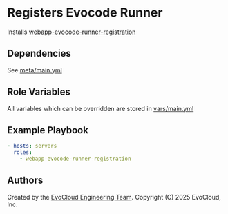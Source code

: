 Registers Evocode Runner
=====

Installs [webapp-evocode-runner-registration](https://docs.gitlab.com/ee/tutorials/automate_runner_creation/)

Dependencies
------------

See [meta/main.yml](meta/main.yml)

Role Variables
--------------

All variables which can be overridden are stored in [vars/main.yml](vars/main.yml)

Example Playbook
----------------

```yml
- hosts: servers
  roles:
    - webapp-evocode-runner-registration
```

Authors
------------------

Created by the [EvoCloud Engineering Team](https://evocloud.dev). Copyright (C) 2025 EvoCloud, Inc.